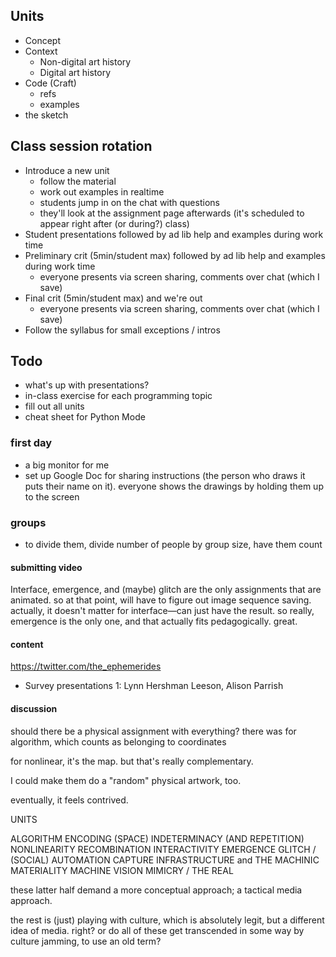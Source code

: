 ## Units
- Concept
- Context
    - Non-digital art history
    - Digital art history    
- Code (Craft)
    - refs
    - examples
- the sketch

## Class session rotation
- Introduce a new unit
    - follow the material
    - work out examples in realtime
    - students jump in on the chat with questions
    - they'll look at the assignment page afterwards (it's scheduled to appear right after (or during?) class)
- Student presentations followed by ad lib help and examples during work time
- Preliminary crit (5min/student max) followed by ad lib help and examples during work time
    - everyone presents via screen sharing, comments over chat (which I save)
- Final crit (5min/student max) and we're out
    - everyone presents via screen sharing, comments over chat (which I save)
- Follow the syllabus for small exceptions / intros


## Todo
- what's up with presentations?
- in-class exercise for each programming topic
- fill out all units
- cheat sheet for Python Mode

### first day
- a big monitor for me
- set up Google Doc for sharing instructions (the person who draws it puts
 their name on it). everyone shows the drawings by holding them up to the screen



### groups
- to divide them, divide number of people by group size, have them count



#### submitting video

Interface, emergence, and (maybe) glitch are the only assignments that are animated. so at that point, will have to figure out image sequence saving. actually, it doesn't matter for interface—can just have the result. so really, emergence is the only one, and that actually fits pedagogically. great.


#### content

https://twitter.com/the_ephemerides

- Survey presentations 1: Lynn Hershman Leeson, Alison Parrish



#### discussion

should there be a physical assignment with everything? there was for algorithm, which counts as belonging to coordinates


for nonlinear, it's the map. but that's really complementary.

I could make them do a "random" physical artwork, too.

eventually, it feels contrived.



UNITS

ALGORITHM
ENCODING (SPACE)
INDETERMINACY (AND REPETITION)
NONLINEARITY
RECOMBINATION
INTERACTIVITY
EMERGENCE
GLITCH
/
(SOCIAL) AUTOMATION
CAPTURE
INFRASTRUCTURE and THE MACHINIC MATERIALITY
MACHINE VISION
MIMICRY / THE REAL

these latter half demand a more conceptual approach; a tactical media approach.

the rest is (just) playing with culture, which is absolutely legit, but a different idea of media. right? or do all of these get transcended in some way by culture jamming, to use an old term?
